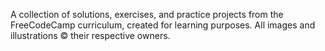 A collection of solutions, exercises, and practice projects from the FreeCodeCamp curriculum, created for learning purposes. All images and illustrations © their respective owners.
